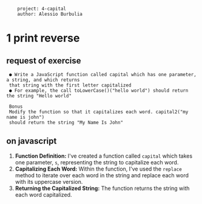         project: 4-capital
        author: Alessio Burbulia

# 1 print reverse

## request of exercise

     ● Write a JavaScript function called capital which has one parameter, a string, and which returns
     that string with the first letter capitalized
     ● For example, the call toLowerCase()("hello world") should return the string "Hello world"

     Bonus
     Modify the function so that it capitalizes each word. capital2("my name is john") 
     should return the string "My Name Is John"

## on javascript

1. **Function Definition:** I've created a function called `capital` which takes one parameter, `s`, representing the string to capitalize each word.
2. **Capitalizing Each Word:** Within the function, I've used the `replace` method to iterate over each word in the string and replace each word with its uppercase version.
3. **Returning the Capitalized String:** The function returns the string with each word capitalized.
